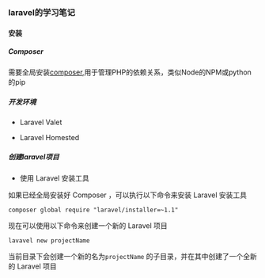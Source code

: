 ### laravel的学习笔记

#### 安装

##### Composer

需要全局安装[composer](https://getcomposer.org),用于管理PHP的依赖关系，类似Node的NPM或python的pip

##### 开发环境
    
- Laravel Valet
    
- Laravel Homested
    
##### 创建laravel项目

- 使用 Laravel 安装工具
    
如果已经全局安装好 Composer ，可以执行以下命令来安装 Laravel 安装工具

`composer global require "laravel/installer=~1.1"`

现在可以使用以下命令来创建一个新的 Laravel 项目

`lavavel new projectName`

当前目录下会创建一个新的名为`projectName` 的子目录，并在其中创建了一个全新的 Laravel 项目